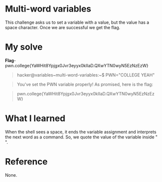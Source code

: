 # Multi-word variables
This challenge asks us to set a variable with a value, but the value has a space character. Once we are successful we get the flag.
# My solve
**Flag**-pwn.college{YaWHit8Ypjgx0Jvr3eyyx0kIIaD.QXwYTN0wyN5EzNzEzW}

>hacker@variables~multi-word-variables:~$ PWN="COLLEGE YEAH"

>You've set the PWN variable properly! As promised, here is the flag:

>pwn.college{YaWHit8Ypjgx0Jvr3eyyx0kIIaD.QXwYTN0wyN5EzNzEzW}

# What I learned
When the shell sees a space, it ends the variable assignment and interprets the next word as a command. So, we quote the value of the variable inside " ".

# Reference
None.

